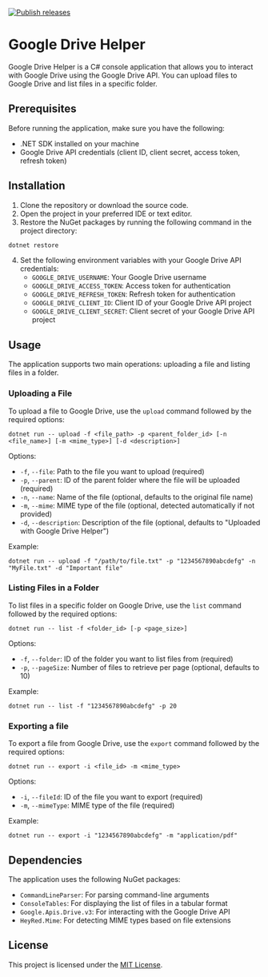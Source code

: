 [![Publish releases](https://github.com/eRepublik-Labs/Google-Drive-Helper/actions/workflows/dotnet.yml/badge.svg)](https://github.com/eRepublik-Labs/Google-Drive-Helper/actions/workflows/dotnet.yml)

# Google Drive Helper

Google Drive Helper is a C# console application that allows you to interact with Google Drive using the Google Drive
API. You can upload files to Google Drive and list files in a specific folder.

## Prerequisites

Before running the application, make sure you have the following:

- .NET SDK installed on your machine
- Google Drive API credentials (client ID, client secret, access token, refresh token)

## Installation

1. Clone the repository or download the source code.
2. Open the project in your preferred IDE or text editor.
3. Restore the NuGet packages by running the following command in the project directory:

```bash
dotnet restore
```

4. Set the following environment variables with your Google Drive API credentials:
    - `GOOGLE_DRIVE_USERNAME`: Your Google Drive username
    - `GOOGLE_DRIVE_ACCESS_TOKEN`: Access token for authentication
    - `GOOGLE_DRIVE_REFRESH_TOKEN`: Refresh token for authentication
    - `GOOGLE_DRIVE_CLIENT_ID`: Client ID of your Google Drive API project
    - `GOOGLE_DRIVE_CLIENT_SECRET`: Client secret of your Google Drive API project

## Usage

The application supports two main operations: uploading a file and listing files in a folder.

### Uploading a File

To upload a file to Google Drive, use the `upload` command followed by the required options:

```
dotnet run -- upload -f <file_path> -p <parent_folder_id> [-n <file_name>] [-m <mime_type>] [-d <description>]
```

Options:

- `-f`, `--file`: Path to the file you want to upload (required)
- `-p`, `--parent`: ID of the parent folder where the file will be uploaded (required)
- `-n`, `--name`: Name of the file (optional, defaults to the original file name)
- `-m`, `--mime`: MIME type of the file (optional, detected automatically if not provided)
- `-d`, `--description`: Description of the file (optional, defaults to "Uploaded with Google Drive Helper")

Example:

```
dotnet run -- upload -f "/path/to/file.txt" -p "1234567890abcdefg" -n "MyFile.txt" -d "Important file"
```

### Listing Files in a Folder

To list files in a specific folder on Google Drive, use the `list` command followed by the required options:

```
dotnet run -- list -f <folder_id> [-p <page_size>]
```

Options:

- `-f`, `--folder`: ID of the folder you want to list files from (required)
- `-p`, `--pageSize`: Number of files to retrieve per page (optional, defaults to 10)

Example:

```
dotnet run -- list -f "1234567890abcdefg" -p 20
```

### Exporting a file

To export a file from Google Drive, use the `export` command followed by the required options:

```
dotnet run -- export -i <file_id> -m <mime_type>
```

Options:

- `-i`, `--fileId`: ID of the file you want to export (required)
- `-m`, `--mimeType`: MIME type of the file (required)

Example:

```
dotnet run -- export -i "1234567890abcdefg" -m "application/pdf"
```

## Dependencies

The application uses the following NuGet packages:

- `CommandLineParser`: For parsing command-line arguments
- `ConsoleTables`: For displaying the list of files in a tabular format
- `Google.Apis.Drive.v3`: For interacting with the Google Drive API
- `HeyRed.Mime`: For detecting MIME types based on file extensions

## License

This project is licensed under the [MIT License](LICENSE).

